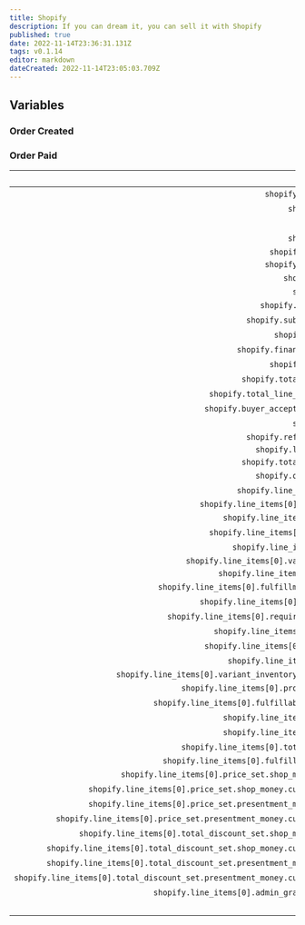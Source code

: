 ```yaml
---
title: Shopify
description: If you can dream it, you can sell it with Shopify
published: true
date: 2022-11-14T23:36:31.131Z
tags: v0.1.14
editor: markdown
dateCreated: 2022-11-14T23:05:03.709Z
---
```


## Variables
### Order Created

### Order Paid
Name | Description
----:|:------------
`shopify.created_at`| The time the order was paid.
`shopify.event` | orders/paid
`shopify.id` | The shopify id.
`shopify.email` | The email of the customer e.g. `jon@doe.ca`.
`shopify.closed_at` | <!NO CLUE!>
`shopify.updated_at` | <!NO CLUE!>
`shopify.number` | 234
`shopify.note` | 
`shopify.total_price` | 254.98
`shopify.subtotal_price` | 244.98
`shopify.currency` | The 3 letter currency e.g. `EUR`.
`shopify.financial_status` | <!NO CLUE!> voided
`shopify.confirmed` | The confirmed status `True`/`False`.
`shopify.total_discounts` | The total amount of discount e.g. `5.00`.
`shopify.total_line_items_price` | The total price e.g. `249.98`.
`shopify.buyer_accepts_marketing` | If the customer accepts marketing `True`/`False`.
`shopify.name` | <!NO CLUE!> #9999
`shopify.referring_site` | <!NO CLUE!>
`shopify.landing_site` | <!NO CLUE!>
`shopify.total_price_usd` | <!NO CLUE!>
`shopify.order_number` | The order number.
`shopify.line_items[0].id` | 487817672276298560
`shopify.line_items[0].variant_id` | 
`shopify.line_items[0].title` | Aviator sunglasses
`shopify.line_items[0].quantity` | 1
`shopify.line_items[0].sku` | SKU2006-001
`shopify.line_items[0].variant_title` | 
`shopify.line_items[0].vendor` | 
`shopify.line_items[0].fulfillment_service` | manual
`shopify.line_items[0].product_id` | 788032119674292900
`shopify.line_items[0].requires_shipping` | True
`shopify.line_items[0].taxable` | True
`shopify.line_items[0].gift_card` | False
`shopify.line_items[0].name` | Aviator sunglasses
`shopify.line_items[0].variant_inventory_management` | 
`shopify.line_items[0].product_exists` | True
`shopify.line_items[0].fulfillable_quantity` | 1
`shopify.line_items[0].grams` | 100
`shopify.line_items[0].price` | 89.99
`shopify.line_items[0].total_discount` | 0.00
`shopify.line_items[0].fulfillment_status` | 
`shopify.line_items[0].price_set.shop_money.amount` | 89.99
`shopify.line_items[0].price_set.shop_money.currency_code` | EUR
`shopify.line_items[0].price_set.presentment_money.amount` | 89.99
`shopify.line_items[0].price_set.presentment_money.currency_code` | EUR
`shopify.line_items[0].total_discount_set.shop_money.amount` | 0.00
`shopify.line_items[0].total_discount_set.shop_money.currency_code` | EUR
`shopify.line_items[0].total_discount_set.presentment_money.amount` | 0.00
`shopify.line_items[0].total_discount_set.presentment_money.currency_code` | EUR
`shopify.line_items[0].admin_graphql_api_id` | gid://shopify/LineItem/487817672276298554
`_json` | These variables in JSON for C# usage.